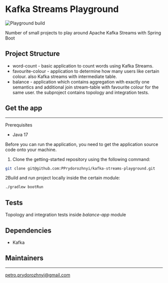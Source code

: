 # Kafka Streams Playground

![Playground build](https://github.com/PPrydorozhnyi/kafka-streams-playground/actions/workflows/gradle.yml/badge.svg)

Number of small projects to play around Apache Kafka Streams with Spring Boot

## Project Structure

- word-count - basic application to count words using Kafka Streams.
- favourite-colour - application to determine how many users like certain colour. also Kafka streams with 
  intermediate table.
- balance - application which contains aggregation with exactly one semantics and additional join stream-table with 
  favourite colour for the same user. the subproject contains topology and integration tests.

## Get the app

____
Prerequisites

- Java 17

Before you can run the application, you need to get the application source code onto your machine.

1. Clone the getting-started repository using the following command:

```bash
git clone git@github.com:PPrydorozhnyi/kafka-streams-playground.git
```

2Build and run project locally inside the certain module:

```bash
./gradlew bootRun
```

## Tests

Topology and integration tests inside <i>balance-app</i> module

## Dependencies
- Kafka

## Maintainers

____
petro.prydorozhnyi@gmail.com
